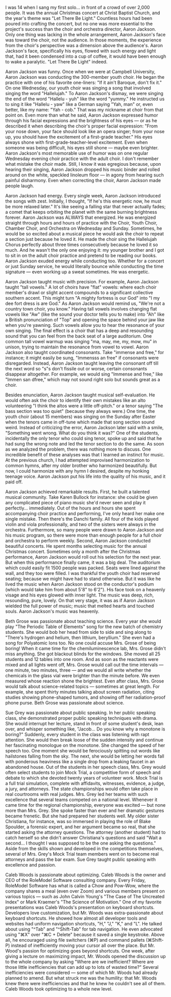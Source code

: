 I was 14 when I sang my first solo... in front of a crowd of over 2,000 people. It was the annual Christmas concert at Christ Baptist Church, and the year's theme was "Let There Be Light." Countless hours had been poured into crafting the concert, but no one was more essential to the project's success than the choir and orchestra director, Aaron Jackson. Only one thing was lacking in the whole arrangement, Aaron Jackson's face was toward the choir, not the audience. In those moments, the experience from the choir's perspective was a dimension above the audience's. Aaron Jackson's face, specifically his eyes, flowed with such energy and light that, had it been condensed into a cup of coffee, it would have been enough to wake a paralytic. "Let There Be Light" indeed.

Aaron Jackson was funny. Once when we were at Campbell University, Aaron Jackson was conducting the 300-member youth choir. He began the practice with one of his favorite one-liners: "If it ain't Baroque, don't fix it."  On one Wednesday, our youth choir was singing a song that involved singing the word "Hallelujah." To Aaron Jackson's dismay, we were singing the end of the word "Hallelu - yuh" like the word "yummy." He instructed us to sing it like "Hallelu - yaw" like a German saying "Yah, man" or, even better, like my name: "Yah - cob." That was my nickname at choir from that point on. Even more than what he said, Aaron Jackson expressed humor through his facial expressions and the brightness of his eyes — or as he described it when describing the choir's proper facial expression: "From your nose down, your face should look like an opera singer; from your nose up, you should have the excitement of a first-grade teacher." His eyes always shone with first-grade-teacher-level excitement. Even when someone was being difficult, his eyes still shone — maybe even brighter. Aaron Jackson's most memorable use of humor was on one regular Wednesday evening choir practice with the adult choir. I don't remember what mistake the choir made. Still, I know it was egregious because, upon hearing their singing, Aaron Jackson dropped his music binder and rolled around on the white, speckled linoleum floor — in agony from hearing such painful disharmony. Even when correcting the choir, Aaron Jackson made people laugh.

Aaron Jackson had energy. Every single week, Aaron Jackson introduced the songs with zest. Initially, I thought, "If he's this energetic now, he must be more relaxed later." It's like seeing a falling star that never actually fades; a comet that keeps orbiting the planet with the same burning brightness forever. Aaron Jackson was ALWAYS that energized. He was energized straight through hours and hours of practice with the Choir, Youth Choir, Chamber Choir, and Orchestra on Wednesday and Sunday. Sometimes, he would be so excited about a musical piece he would ask the choir to repeat a section just because he loved it. He made the choir sing the Hallelujah Chorus perfectly about three times consecutively because he loved it so much. And he wasn't the only one enjoying it: my younger brother and I got to sit in on the adult choir practice and pretend to be reading our books. Aaron Jackson exuded energy while conducting too. Whether for a concert or just Sunday service, he would literally bounce while conducting the time signature — even working up a sweat sometimes. He was energetic.

Aaron Jackson taught music with precision. For example, Aaron Jackson taught "tall vowels." A lot of choirs have "flat" vowels: where each choir member's drawl or slight accent compounds to a significant collective southern accent. This might turn "A mighty fortress is our God" into "I my dee fort dress is are God." As Aaron Jackson would remind us, "We're not a country town choir, you know." Having tall vowels involves changing flat vowels like "Aw" (like the sound your doctor tells you to make) into "Ah" like a British pronunciation of "Top" and opening the space behind your jaw like when you're yawning. Such vowels allow you to hear the resonance of your own singing. The final effect is a choir that has a deep and resounding sound that you can feel from the back seat of a large auditorium. One common tall vowel warmup was singing "ma, may, me, my, mow, mu" in unison, trying to maintain the resonance from vowel to vowel. Aaron Jackson also taught coordinated consonants. Take "immense and free," for instance; it might easily be sung, "Immensss an free" if consonants were disregarded. Instead, Aaron Jackson taught leaving the consonant off till the next word so "s"s don't fissile out or worse, certain consonants disappear altogether. For example, we would sing "Immense and free," like "Immen san dfree," which may not sound right solo but sounds great as a choir. 

Besides enunciation, Aaron Jackson taught musical self-evaluation. He would often ask the choir to identify their own mistakes like an alto volunteering "I think the altos were a little off-pitch." or a tenor saying "The bass section was too quiet" (because they always were.) One time, the youth choir (about 15 members) was singing on the Sunday after Easter when the tenors came in off-tune which made that song section sound weird. Instead of criticizing the error, Aaron Jackson later said with a smile, "Something went wrong. What do you think it was?" One of the students, incidentally the only tenor who could sing tenor, spoke up and said that he had sung the wrong note and led the tenor section to do the same. As soon as we analyzed the problem, there was nothing more to discuss. One incredible benefit of these analyses was that I learned an instinct for music. At the previous church, I had attempted improvised harmonization to common hymns, after my older brother who harmonized beautifully. But now, I could harmonize with any hymn I desired, despite my honking teenage voice. Aaron Jackson put his life into the quality of his music, and it paid off.

Aaron Jackson achieved remarkable results. First, he built a talented musical community. Take Karen Bullock for instance: she could be given any complicated piece of piano music she'd never seen and play it perfectly... immediately. Out of the hours and hours she spent accompanying choir practice and performing, I've only heard her make one single mistake. Then there's the Danchi family. All four of the kids played violin and viola professionally, and two of the sisters were always in the orchestra. Furthermore, so many people were drawn to Aaron Jackson and his music program, so there were more than enough people for a full choir and orchestra to perform weekly. Second, Aaron Jackson conducted beautiful concerts. He spent months selecting music for the annual Christmas concert. Sometimes only a month after the Christmas performance, Aaron Jackson would roll out his selection for the next year. But when this performance finally came, it was a big deal. The auditorium which could easily fit 1500 people was packed. Seats were lined against the wall, and they too were filled. I was thankful the youth choir had reserved seating; because we might have had to stand otherwise. But it was like he lived the music when Aaron Jackson stood on the conductor's podium (which would take him from about 5'8" to 6'2"). His face took on a heavenly visage and his eyes glowed with inner light. The music was deep, rich, resounding, pure, lovely. On that very stage, it was as if Aaron Jackson wielded the full power of music; music that melted hearts and touched souls.  Aaron Jackson's music was heavenly.



Beth Grose was passionate about teaching science. Every year she would play "The Periodic Table of Elements" song for the new batch of chemistry students. She would bob her head from side to side and sing along to "There's hydrogen and helium, then lithium, beryllium." She even had a song for Polyatomic Ions too. No one could accuse Mrs. Grose of being boring! When it came time for the chemiluminescence lab, Mrs. Grose didn't miss anything. She got blackout blinds for the windows. She moved all 25 students and 12 tables into one room. And as soon as the reactants were mixed and all lights went off, Mrs. Grose would call out the time intervals — one minute, two minutes, three — and we would all write whether the chemicals in the glass vial were brighter than the minute before. We even measured whose reaction shone the brightest. 
Even after class, Mrs. Grose would talk about science-related topics — sometimes at great length. For example, she spent thirty minutes talking about screen radiation, citing studies showing phone-shaped tumors, and showing off her radiation-proof phone purse. Beth Grose was passionate about science.

Sue Grey was passionate about public speaking. In her public speaking class, she demonstrated proper public speaking techniques with drama. She would interrupt her lecture, stand in front of some student's desk, lean over, and whisper something like, "Jacob... Do you know why a monotone is boring?" Suddenly, every student in the class was listening with rapt attention. She would then break loose of the sudden intensity and continue her fascinating monologue on the monotone. She changed the speed of her speech too. One moment she would be ferociously spitting out words like hailstones falling from the sky. The next, she would be letting her words fall with ponderous heaviness like a single drop from a leaking faucet in an abandoned house. Out of the students in her speech class, Mrs. Grey would often select students to join Mock Trial, a competitive form of speech and debate to which she devoted twenty years of volunteer work. Mock Trial is a full trial simulation, complete with affidavits, witnesses, evidence, a judge, a jury, and attorneys. The state championships would often take place in real courtrooms with real judges. Mrs. Grey led her teams with such excellence that several teams competed on a national level. Whenever it came time for the regional championship, everyone was excited — but none more than Mrs. Grey. She spoke faster than ever and her dramatic gestures became frenetic. But she had prepared her students well. My older sister Christiana, for instance, was so immersed in playing the role of Blake Spoulder, a forensic expert, and her argument became so real, that she started asking the attorney questions. The attorney (another student) had to catch herself so she didn't answer Christiana's questions and said "Wait a second... I thought I was supposed to be the one asking the questions." Aside from the skills shown and developed in the competitions themselves, several of Mrs. Grey's Mock Trial team members went on to become real attorneys and pass the bar exam. Sue Grey taught public speaking with excellence and passion.

Caleb Woods is passionate about optimizing. Caleb Woods is the owner and CEO of the RoleModel Software consulting company. Every Friday, RoleModel Software has what is called a Chow and Pow-Wow, where the company shares a meal (even over Zoom) and various members present on various topics — such as John Calvin Young's "The Case of The Uncreated Index" or Mark Kraemer's "The Science of Motivation." One of my favorite presentations was Caleb Woods's presentation on keyboard shortcuts. Developers love customization, but Mr. Woods was extra-passionate about keyboard shortcuts. He showed how almost all developer tools and websites had uniform navigation shortcuts, "H," "J," "K," and "L". He talked about using "^Tab" and "^Shift-Tab" for tab navigation. He even advocated using "⌘X" over "⌘C + Delete" because it saved a single keystroke. Above all, he encouraged using file switchers (⌘P) and command pallets (⌘Shift-P) instead of inefficiently moving your cursor all over the place. But Mr. Wood's passion for optimizing goes beyond shortcuts. One week, after giving a lecture on maximizing impact, Mr. Woods opened the discussion up to the whole company by asking "Where are we inefficient? Where are those little inefficiencies that can add up to lots of wasted time?" Several inefficiencies were considered — some of which Mr. Woods had already planned to amend. But what struck me was the humility: that Mr. Woods knew there were inefficiencies and that he knew he couldn't see all of them. Caleb Woods took optimizing to a whole new level.